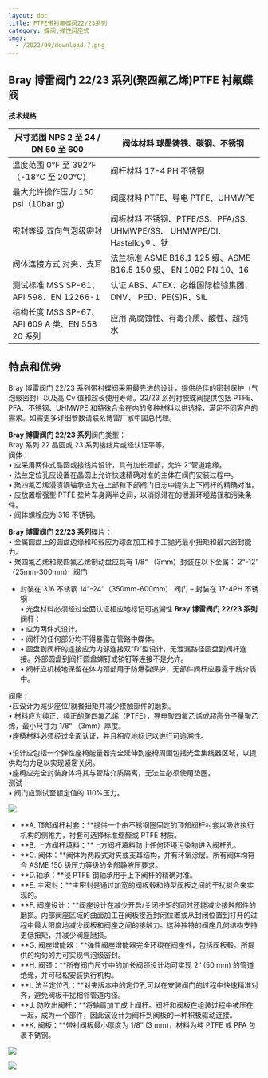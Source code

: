 ```yaml
---
layout: doc
title: PTFE带衬氟蝶阀22/23系列
category: 蝶阀,弹性阀座式
imgs:
  - /2022/09/download-7.png
---
```


## Bray 博雷阀门 22/23 系列(聚四氟乙烯)PTFE 衬氟蝶阀

**技术规格**

| 尺寸范围 NPS 2 至 24 / DN 50 至 600              | 阀体材料 球墨铸铁、碳钢、不锈钢                                           |
| ------------------------------------------------ | ------------------------------------------------------------------------- |
| 温度范围 0°F 至 392°F（-18°C 至 200°C）          | 阀杆材料 17-4 PH 不锈钢                                                   |
| 最大允许操作压力 150 psi（10bar g）              | 阀座材料 PTFE、导电 PTFE、UHMWPE                                          |
| 密封等级 双向气泡级密封                          | 阀板材料 不锈钢、PTFE/SS、PFA/SS、UHMWPE/SS、 UHMWPE/DI、Hastelloy® 、钛 |
| 阀体连接方式 对夹、支耳                          | 法兰标准 ASME B16.1 125 级、ASME B16.5 150 级、 EN 1092 PN 10、16         |
| 测试标准 MSS SP-61、API 598、EN 12266-1          | 认证 ABS、ATEX、必维国际检验集团、DNV、 PED、PE(S)R、SIL                  |
| 结构长度 MSS SP-67、API 609 A 类、EN 558 20 系列 | 应用 高腐蚀性、有毒介质、酸性、超纯水                                     |

## 特点和优势

Bray 博雷阀门 22/23 系列带衬蝶阀采用最先进的设计，提供绝佳的密封保护（气泡级密封）以及高 Cv 值和超长使用寿命。22/23 系列衬胶蝶阀提供包括 PTFE、PFA、不锈钢、UHMWPE 和特殊合金在内的多种材料以供选择，满足不同客户的需求。如需更多详细参数请联系博雷厂家中国总代理。

**Bray 博雷阀门 22/23 系列**阀门类型：  
Bray 系列 22 晶圆或 23 系列接线片或经认证平等。  
阀体：  
• 应采用两件式晶圆或接线片设计，具有加长颈部，允许 2“管道绝缘。  
• 法兰定位孔应设置在晶圆上允许快速精确对准的主体在阀门安装过程中。  
• 聚四氟乙烯浸渍钢轴承应为在上部和下部阀门日志中提供上下阀杆的精确对准。  
• 应放置增强型 PTFE 垫片车身两半之间，以消除潜在的泄漏环境路径和污染条件。  
• 阀体螺栓应为 316 不锈钢。

**Bray 博雷阀门 22/23 系列**碟片：  
• 金属圆盘上的圆盘边缘和轮毂应为球面加工和手工抛光最小扭矩和最大密封能力。  
• 聚四氟乙烯和聚四氟乙烯制动盘应具有 1/8“ （3mm）封装在以下金属： 2“-12” （25mm-300mm） 阀门

- 封装在 316 不锈钢 14“-24”（350mm-600mm） 阀门 – 封装在 17-4PH 不锈钢  
  • 光盘材料必须经过全面认证相应地标记可追溯性
  **Bray 博雷阀门 22/23 系列**阀杆：
- • 应为两件式设计。
- • 阀杆的任何部分均不得暴露在管路中媒体。
- • 圆盘到阀杆的连接应为内部连接双“D”型设计，无泄漏路径圆盘到阀杆连接。外部圆盘到阀杆圆盘螺钉或销钉等连接不是允许。
- • 阀杆应机械地保留在体内颈部用于防爆裂保护，无部件阀杆应暴露于线介质中。

阀座：  
•应设计为减少座位/就餐扭矩并减少接触部件的磨损。  
• 材料应为纯正、纯正的聚四氟乙烯（PTFE），导电聚四氟乙烯或超高分子量聚乙烯，最小尺寸为 1/8“ （3mm）厚度。  
•座椅材料必须经过全面认证，并且相应地标记以进行可追溯性。

•设计应包括一个弹性座椅能量器完全延伸到座椅周围包括光盘集线器区域，以提供均匀力足以实现紧密关闭。  
•座椅应完全封装身体将其与管路介质隔离，无法兰必须使用垫圈。  
测试：  
• 阀门应测试至额定值的 110%压力。

![](/2022/09/download-10-721x1024.png)

- **A. 顶部阀杆衬套：**提供一个由不锈钢圈固定的顶部阀杆衬套以吸收执行机构的侧推力，衬套可选择标准缩醛或 PTFE 材质。
- **B. 上方阀杆填料：**上方阀杆填料防止任何环境污染物进入阀杆孔。
- **C. 阀体：**阀体为两段式对夹或支耳结构，并有环氧涂层。所有阀体均符合 ASME 150 级压力等级的全部静液压要求。
- **D.轴承：**浸 PTFE 钢轴承用于上下阀杆的精确对准。
- **E. 主密封：**主密封是通过加宽的阀板毂和特型阀板之间的干扰拟合来实现的。
- **F. 阀座设计：**阀座设计在减少开启/关闭扭矩的同时还能减少接触部件的磨损。内部阀座区域的曲面加工在阀板接近封闭位置或从封闭位置到打开的过程中最大限度地减少阀板和阀座之间的接触力。这种独特的阀座几何结构支持更低扭矩，并减少阀座磨损。
- **G. 阀座增能器：**弹性阀座增能器完全环绕在阀座外，包括阀板毂。所提供的均匀的力可实现气泡级密封。
- **H. 阀颈：**所有阀门尺寸中的加长阀颈设计均可实现 2″ (50 mm) 的管道绝缘，并可轻松安装执行机构。
- **I. 法兰定位孔：**对夹版本中的定位孔可以在安装阀门的过程中快速精准对齐，避免阀板干扰相邻管道内径。
- **J. 防吹出阀杆：**将轴肩加工成上阀杆。阀杆和阀板在组装过程中被压在一起，成为一个部件，因此该设计为阀杆到阀板的一种积极驱动连接。
- **K. 阀板：**带衬阀板最小厚度为 1/8″ (3 mm)，材料为纯 PTFE 或 PFA 包裹不锈钢。

![](/2022/10/%E6%88%AA%E5%B1%8F2022-10-17-%E4%B8%8A%E5%8D%8810.46.10-1024x556.png)

![](/2022/10/%E6%88%AA%E5%B1%8F2022-10-17-%E4%B8%8A%E5%8D%8810.46.17-1024x562.png)
